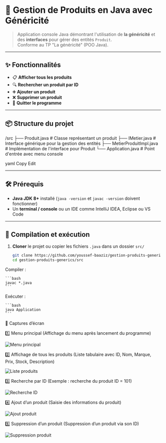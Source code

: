 # 🛒 Gestion de Produits en Java avec Généricité

> Application console Java démontrant l'utilisation de **la généricité** et des **interfaces** pour gérer des entités `Produit`.  
> Conforme au TP "La généricité" (POO Java).

---

## ✨ Fonctionnalités

- 📋 **Afficher tous les produits**
- 🔍 **Rechercher un produit par ID**
- ➕ **Ajouter un produit**
- ❌ **Supprimer un produit**
- 🚪 **Quitter le programme**

---

## 📦 Structure du projet

/src
├── Produit.java # Classe représentant un produit
├── IMetier.java # Interface générique pour la gestion des entités
├── MetierProduitImpl.java # Implémentation de l'interface pour Produit
└── Application.java # Point d'entrée avec menu console

yaml
Copy
Edit

---

## 🛠 Prérequis

- **Java JDK 8+** installé (`java -version` et `javac -version` doivent fonctionner)
- Un **terminal / console** ou un IDE comme IntelliJ IDEA, Eclipse ou VS Code

---

## 🚀 Compilation et exécution

1. **Cloner** le projet ou copier les fichiers `.java` dans un dossier `src/`
   ```bash
   git clone https://github.com/youssef-baaziz/gestion-produits-generics.git
   cd gestion-produits-generics/src
Compiler :

    ```bash
    javac *.java
    ```
Exécuter :

    ```bash
    java Application
    ```
📸 Captures d’écran

1️⃣ Menu principal
(Affichage du menu après lancement du programme)

![Menu principal](screens/menu.png)

2️⃣ Affichage de tous les produits
(Liste tabulaire avec ID, Nom, Marque, Prix, Stock, Description)

![Liste produits](screens/show-product.png)

3️⃣ Recherche par ID
(Exemple : recherche du produit ID = 101)

![Recherche ID](screens/search-product.png)

4️⃣ Ajout d’un produit
(Saisie des informations du produit)

![Ajout produit](screens/add-product.png)

5️⃣ Suppression d’un produit
(Suppression d’un produit via son ID)

![Suppression produit](screens/delete-product.png)
